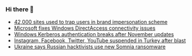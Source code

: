### Hi there 👋

<!--START_SECTION:feed-->
* [42,000 sites used to trap users in brand impersonation scheme](https://www.bleepingcomputer.com/news/security/42-000-sites-used-to-trap-users-in-brand-impersonation-scheme/)
* [Microsoft fixes Windows DirectAccess connectivity issues](https://www.bleepingcomputer.com/news/microsoft/microsoft-fixes-windows-directaccess-connectivity-issues/)
* [Windows Kerberos authentication breaks after November updates](https://www.bleepingcomputer.com/news/microsoft/windows-kerberos-authentication-breaks-after-november-updates/)
* [Instagram, Facebook, Twitter, YouTube suspended in Turkey after blast](https://www.bleepingcomputer.com/news/security/instagram-facebook-twitter-youtube-suspended-in-turkey-after-blast/)
* [Ukraine says Russian hacktivists use new Somnia ransomware](https://www.bleepingcomputer.com/news/security/ukraine-says-russian-hacktivists-use-new-somnia-ransomware/)
<!--END_SECTION:feed-->

<!--
**frankenk/frankenk** is a ✨ _special_ ✨ repository because its `README.md` (this file) appears on your GitHub profile.

Here are some ideas to get you started:

- 🔭 I’m currently working on ...
- 🌱 I’m currently learning ...
- 👯 I’m looking to collaborate on ...
- 🤔 I’m looking for help with ...
- 💬 Ask me about ...
- 📫 How to reach me: ...
- 😄 Pronouns: ...
- ⚡ Fun fact: ...
-->



